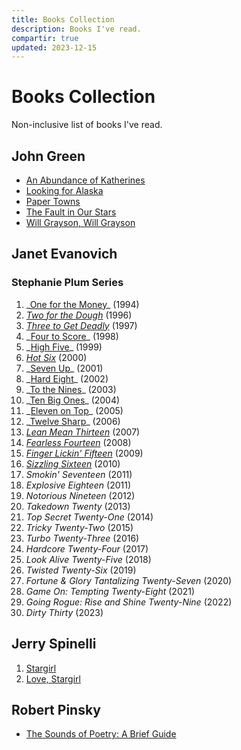 ```yaml
---
title: Books Collection
description: Books I've read.
compartir: true
updated: 2023-12-15
---
```


# Books Collection

Non-inclusive list of books I've read.

## John Green

- [An Abundance of Katherines](https://www.librarything.com/work/2569212)
- [Looking for Alaska](https://www.librarything.com/work/30329846)
- [Paper Towns](https://www.librarything.com/work/5105584)
- [The Fault in Our Stars](https://www.librarything.com/work/11456497)
- [Will Grayson, Will Grayson](https://www.librarything.com/work/8463786)

## Janet Evanovich

### Stephanie Plum Series

1. _[One for the Money](https://en.wikipedia.org/wiki/One_for_the_Money_(novel) "One for the Money (novel)")\_ (1994)
2. _[Two for the Dough](https://en.wikipedia.org/wiki/Two_for_the_Dough "Two for the Dough")_ (1996)
3. _[Three to Get Deadly](https://en.wikipedia.org/wiki/Three_to_Get_Deadly "Three to Get Deadly")_ (1997)
4. _[Four to Score](https://en.wikipedia.org/wiki/Four_to_Score_(novel) "Four to Score (novel)")\_ (1998)
5. _[High Five](https://en.wikipedia.org/wiki/High_Five_(novel))\_ (1999)
6. _[Hot Six](https://en.wikipedia.org/wiki/Hot_Six "Hot Six")_ (2000)
7. _[Seven Up](https://en.wikipedia.org/wiki/Seven_Up_(novel) "Seven Up (novel)")\_ (2001)
8. _[Hard Eight](https://en.wikipedia.org/wiki/Hard_Eight_(novel) "Hard Eight (novel)")\_ (2002)
9. _[To the Nines](https://en.wikipedia.org/wiki/To_the_Nines_(novel) "To the Nines (novel)")\_ (2003)
10. _[Ten Big Ones](https://en.wikipedia.org/wiki/Ten_Big_Ones_(novel) "Ten Big Ones (novel)")\_ (2004)
11. _[Eleven on Top](https://en.wikipedia.org/wiki/Eleven_on_Top_(novel) "Eleven on Top (novel)")\_ (2005)
12. _[Twelve Sharp](https://en.wikipedia.org/wiki/Twelve_Sharp_(novel) "Twelve Sharp (novel)")\_ (2006)
13. _[Lean Mean Thirteen](https://en.wikipedia.org/wiki/Lean_Mean_Thirteen "Lean Mean Thirteen")_ (2007)
14. _[Fearless Fourteen](https://en.wikipedia.org/wiki/Fearless_Fourteen "Fearless Fourteen")_ (2008)
15. _[Finger Lickin' Fifteen](https://en.wikipedia.org/wiki/Finger_Lickin%27_Fifteen "Finger Lickin' Fifteen")_ (2009)
16. _[Sizzling Sixteen](https://en.wikipedia.org/wiki/Sizzling_Sixteen "Sizzling Sixteen")_ (2010)
17. _Smokin' Seventeen_ (2011)
18. _Explosive Eighteen_ (2011)
19. _Notorious Nineteen_ (2012)
20. _Takedown Twenty_ (2013)
21. _Top Secret Twenty-One_ (2014)
22. _Tricky Twenty-Two_ (2015)
23. _Turbo Twenty-Three_ (2016)
24. _Hardcore Twenty-Four_ (2017)
25. _Look Alive Twenty-Five_ (2018)
26. _Twisted Twenty-Six_ (2019)
27. _Fortune & Glory Tantalizing Twenty-Seven_ (2020)
28. _Game On: Tempting Twenty-Eight_ (2021)
29. _Going Rogue: Rise and Shine Twenty-Nine_ (2022)
30. _Dirty Thirty_ (2023)

## Jerry Spinelli

1. [Stargirl](<https://en.wikipedia.org/wiki/Stargirl_(novel)>)
2. [Love, Stargirl](https://en.wikipedia.org/wiki/Love,_Stargirl)

## Robert Pinsky

- [The Sounds of Poetry: A Brief Guide](https://www.librarything.com/work/121193)
